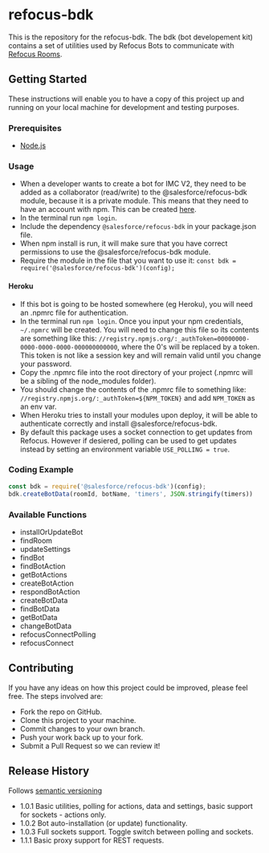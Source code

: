 # refocus-bdk
This is the repository for the refocus-bdk. The bdk (bot developement kit) contains a set of utilities used by Refocus Bots to communicate with [Refocus Rooms](https://github.com/salesforce/refocus).

## Getting Started
These instructions will enable you to have a copy of this project up and running on your local machine for development and testing purposes.

### Prerequisites
* [Node.js](https://nodejs.org/en/)

### Usage
* When a developer wants to create a bot for IMC V2, they need to be added as a collaborator (read/write) to the @salesforce/refocus-bdk module, because it is a private module. This means that they need to have an account with npm. This can be created [here](https://www.npmjs.com/).
* In the terminal run ```npm login```.
* Include the dependency ```@salesforce/refocus-bdk``` in your package.json file.
* When npm install is run, it will make sure that you have correct permissions to use the @salesforce/refocus-bdk module.
* Require the module in the file that you want to use it: ```const bdk = require('@salesforce/refocus-bdk')(config);```
#### Heroku
* If this bot is going to be hosted somewhere (eg Heroku), you will need an .npmrc file for authentication.
* In the terminal run ```npm login```. Once you input your npm credentials, ```~/.npmrc``` will be created. You will need to change this file so its contents are something like this: ```//registry.npmjs.org/:_authToken=00000000-0000-0000-0000-000000000000```, where the 0's will be replaced by a token. This token is not like a session key and will remain valid until you change your password.
* Copy the .npmrc file into the root directory of your project (.npmrc will be a sibling of the node_modules folder).
* You should change the contents of the .npmrc file to something like: ```//registry.npmjs.org/:_authToken=${NPM_TOKEN}``` and add ```NPM_TOKEN``` as an env var.
* When Heroku tries to install your modules upon deploy, it will be able to authenticate correctly and install @salesforce/refocus-bdk.
* By default this package uses a socket connection to get updates from Refocus. However if desiered, polling can be used to get updates instead by setting an environment variable ```USE_POLLING = true```.

### Coding Example
```javascript
const bdk = require('@salesforce/refocus-bdk')(config);
bdk.createBotData(roomId, botName, 'timers', JSON.stringify(timers))
```

### Available Functions
* installOrUpdateBot
* findRoom
* updateSettings
* findBot
* findBotAction
* getBotActions
* createBotAction
* respondBotAction
* createBotData
* findBotData
* getBotData
* changeBotData
* refocusConnectPolling
* refocusConnect

## Contributing
If you have any ideas on how this project could be improved, please feel free. The steps involved are:
* Fork the repo on GitHub.
* Clone this project to your machine.
* Commit changes to your own branch.
* Push your work back up to your fork.
* Submit a Pull Request so we can review it!

## Release History

Follows [semantic versioning](https://docs.npmjs.com/getting-started/semantic-versioning#semver-for-publishers)

* 1.0.1 Basic utilities, polling for actions, data and settings, basic support for sockets - actions only.
* 1.0.2 Bot auto-installation (or update) functionality.
* 1.0.3 Full sockets support. Toggle switch between polling and sockets.
* 1.1.1 Basic proxy support for REST requests.